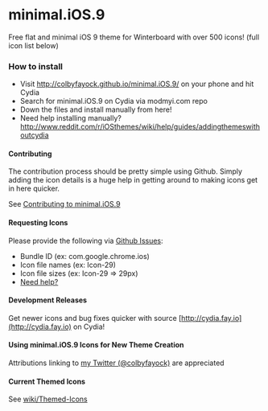 minimal.iOS.9
=============

Free flat and minimal iOS 9 theme for Winterboard with over 500 icons! (full icon list below)

### How to install

 - Visit http://colbyfayock.github.io/minimal.iOS.9/ on your phone and hit Cydia
 - Search for minimal.iOS.9 on Cydia via modmyi.com repo
 - Down the files and install manually from here!
  - Need help installing manually? http://www.reddit.com/r/iOSthemes/wiki/help/guides/addingthemeswithoutcydia

#### Contributing
The contribution process should be pretty simple using Github. Simply adding the icon details is a huge help in getting around to making icons get in here quicker.

See [Contributing to minimal.iOS.9](https://github.com/colbyfayock/minimal.iOS.9/wiki/Contributing-to-minimal.iOS.9)

#### Requesting Icons

Please provide the following via [Github Issues](issues):
 - Bundle ID (ex: com.google.chrome.ios)
 - Icon file names (ex: Icon-29)
 - Icon file sizes (ex: Icon-29 => 29px)
 - [Need help?](https://www.reddit.com/r/iOSthemes/comments/1uv8iz/ive_made_an_image_tutorial_on_how_to_make_a_theme/)

#### Development Releases
Get newer icons and bug fixes quicker with source [http://cydia.fay.io](http://cydia.fay.io) on Cydia!

#### Using minimal.iOS.9 Icons for New Theme Creation
Attributions linking to [my Twitter (@colbyfayock)](http://twitter.com/colbyfayock) are appreciated

#### Current Themed Icons
See [wiki/Themed-Icons](wiki/Themed-Icons)
